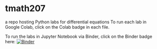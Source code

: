 # tmath207
a repo hosting Python labs for differential equations
To run each lab in Google Colab, click on the Colab badge in each file. 

To run the labs in Jupyter Notebook via Binder, click on the Binder badge here: [![Binder](https://mybinder.org/badge_logo.svg)](https://mybinder.org/v2/gh/yajuna/tmath207/HEAD)
